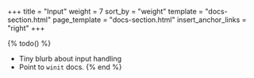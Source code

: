 +++
title = "Input"
weight = 7
sort_by = "weight"
template = "docs-section.html"
page_template = "docs-section.html"
insert_anchor_links = "right"
+++

{% todo() %}

* Tiny blurb about input handling
* Point to `winit` docs.
{% end %}
